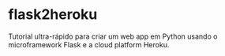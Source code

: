# flask2heroku

Tutorial ultra-rápido para criar um web app em Python usando o microframework Flask e a cloud platform Heroku.

